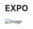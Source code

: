 # EXPO

![image](https://user-images.githubusercontent.com/61160887/118709756-0f4e7480-b826-11eb-89b6-bcb1148eb768.png)
